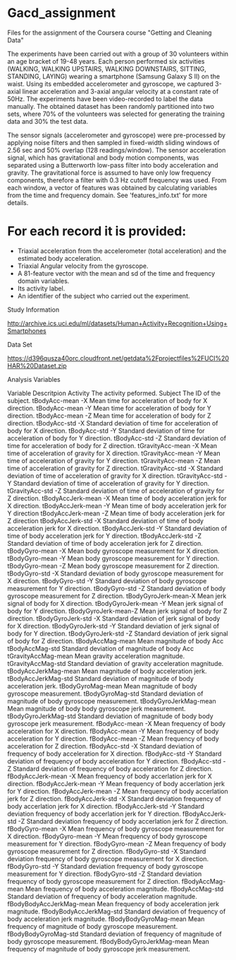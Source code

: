 Gacd_assignment
===============

Files for the assignment of the Coursera course "Getting and Cleaning Data" 



The experiments have been carried out with a group of 30 volunteers within an age bracket of 19-48 years. Each person performed six activities (WALKING, WALKING UPSTAIRS, WALKING DOWNSTAIRS, SITTING, STANDING, LAYING) wearing a smartphone (Samsung Galaxy S II) on the waist. Using its embedded accelerometer and gyroscope, we captured 3-axial linear acceleration and 3-axial angular velocity at a constant rate of 50Hz. The experiments have been video-recorded to label the data manually. The obtained dataset has been randomly partitioned into two sets, where 70% of the volunteers was selected for generating the training data and 30% the test data. 

The sensor signals (accelerometer and gyroscope) were pre-processed by applying noise filters and then sampled in fixed-width sliding windows of 2.56 sec and 50% overlap (128 readings/window). The sensor acceleration signal, which has gravitational and body motion components, was separated using a Butterworth low-pass filter into body acceleration and gravity. The gravitational force is assumed to have only low frequency components, therefore a filter with 0.3 Hz cutoff frequency was used. From each window, a vector of features was obtained by calculating variables from the time and frequency domain. See 'features_info.txt' for more details. 

For each record it is provided:
======================================

- Triaxial acceleration from the accelerometer (total acceleration) and the estimated body acceleration.
- Triaxial Angular velocity from the gyroscope. 
- A 81-feature vector with the mean and sd of the time and frequency domain variables. 
- Its activity label. 
- An identifier of the subject who carried out the experiment.


Study Information

http://archive.ics.uci.edu/ml/datasets/Human+Activity+Recognition+Using+Smartphones

Data Set

https://d396qusza40orc.cloudfront.net/getdata%2Fprojectfiles%2FUCI%20HAR%20Dataset.zip



Analysis Variables


Variable	            Descritpion
Activity	            The activity peformed.
Subject	              The ID of the subject.
tBodyAcc-mean -X	    Mean time for acceleration of body for X direction. 
tBodyAcc-mean -Y    	Mean time for acceleration of body for Y direction.
tBodyAcc-mean  -Z	    Mean time for acceleration of body for Z direction.
tBodyAcc-std  -X  	  Standard deviation of time for acceleration of body for X direction.
tBodyAcc-std  -Y  	  Standard deviation of time for acceleration of body for Y direction.
tBodyAcc-std  -Z	    Standard deviation of time for acceleration of body for Z direction.
tGravityAcc-mean  -X 	Mean time of acceleration of gravity for X direction.
tGravityAcc-mean  -Y	Mean time of acceleration of gravity for Y direction.
tGravityAcc-mean  -Z	Mean time of acceleration of gravity for Z direction.
tGravityAcc-std  -X	  Standard deviation of time of acceleration of gravity for X direction.
tGravityAcc-std  -Y	  Standard deviation of time of acceleration of gravity for Y direction.
tGravityAcc-std  -Z	  Standard deviation of time of acceleration of gravity for Z direction.
tBodyAccJerk-mean -X	Mean time of body acceleration jerk for X direction.
tBodyAccJerk-mean -Y	Mean time of body acceleration jerk for Y direction
tBodyAccJerk-mean -Z	Mean time of body acceleration jerk for Z direction
tBodyAccJerk-std  -X	Standard deviation of time of body acceleration jerk for X direction.
tBodyAccJerk-std  -Y	Standard deviation of time of body acceleration jerk for Y direction.
tBodyAccJerk-std  -Z	Standard deviation of time of body acceleration jerk for Z direction.
tBodyGyro-mean  -X	  Mean body gyroscope measurement for X direction.
tBodyGyro-mean  -Y	  Mean body gyroscope measurement for Y direction.
tBodyGyro-mean  -Z	  Mean body gyroscope measurement for Z direction.
tBodyGyro-std  -X	    Standard deviation of body gyroscope measurement for X direction.
tBodyGyro-std  -Y	    Standard deviation of body gyroscope measurement for Y direction.
tBodyGyro-std  -Z	    Standard deviation of body gyroscope measurement for Z direction.
tBodyGyroJerk-mean-X	Mean jerk signal of body for X direction.
tBodyGyroJerk-mean -Y	Mean jerk signal of body for Y direction.
tBodyGyroJerk-mean-Z	Mean jerk signal of body for Z direction.
tBodyGyroJerk-std  -X	Standard deviation of jerk signal of body for X direction.
tBodyGyroJerk-std  -Y	Standard deviation of jerk signal of body for Y direction.
tBodyGyroJerk-std  -Z	Standard deviation of jerk signal of body for Z direction.
tBodyAccMag-mean     	Mean magnitude of body Acc
tBodyAccMag-std  	    Standard deviation of magnitude of body Acc
tGravityAccMag-mean  	Mean gravity acceleration magnitude.
tGravityAccMag-std  	Standard deviation of gravity acceleration magnitude.
tBodyAccJerkMag-mean  Mean magnitude of body acceleration jerk.
tBodyAccJerkMag-std  	Standard deviation of magnitude of body acceleration jerk.
tBodyGyroMag-mean    	Mean magnitude of body gyroscope measurement.
tBodyGyroMag-std     	Standard deviation of magnitude of body gyroscope measurement.
tBodyGyroJerkMag-mean	Mean magnitude of body body gyroscope jerk measurement.
tBodyGyroJerkMag-std  Standard deviation of magnitude of body body gyroscope jerk measurement.
fBodyAcc-mean  -X	    Mean frequency of body acceleration for X direction.
fBodyAcc-mean  -Y	    Mean frequency of body acceleration for Y direction.
fBodyAcc-mean  -Z	    Mean frequency of body acceleration for Z direction.
fBodyAcc-std  -X	    Standard deviation of frequency of body acceleration for X direction.
fBodyAcc-std  -Y	    Standard deviation of frequency of body acceleration for Y direction.
fBodyAcc-std  -Z	    Standard deviation of frequency of body acceleration for Z direction.
fBodyAccJerk-mean  -X	Mean frequency of body accerlation jerk for X direction.
fBodyAccJerk-mean  -Y	Mean frequency of body accerlation jerk for Y direction.
fBodyAccJerk-mean  -Z	Mean frequency of body accerlation jerk for Z direction.
fBodyAccJerk-std  -X	Standard deviation frequency of body accerlation jerk for X direction.
fBodyAccJerk-std  -Y	Standard deviation frequency of body accerlation jerk for Y direction.
fBodyAccJerk-std  -Z	Standard deviation frequency of body accerlation jerk for Z direction.
fBodyGyro-mean  -X	  Mean frequency of body gyroscope measurement for X direction.
fBodyGyro-mean  -Y   	Mean frequency of body gyroscope measurement for Y direction.
fBodyGyro-mean  -Z	  Mean frequency of body gyroscope measurement for Z direction.
fBodyGyro-std  -X	    Standard deviation frequency of body gyroscope measurement for X direction.
fBodyGyro-std  -Y	    Standard deviation frequency of body gyroscope measurement for Y direction.
fBodyGyro-std  -Z	    Standard deviation frequency of body gyroscope measurement for Z direction.
fBodyAccMag-mean    	Mean frequency of body acceleration magnitude.
fBodyAccMag-std  	    Standard deviation of frequency of body acceleration magnitude.
fBodyBodyAccJerkMag-mean Mean frequency of body acceleration jerk magnitude.
fBodyBodyAccJerkMag-std  	Standard deviation of frequency of body acceleration jerk magnitude.
fBodyBodyGyroMag-mean  	  Mean frequency of magnitude of body gyroscope measurement.
fBodyBodyGyroMag-std  	  Standard deviation of frequency of magnitude of body gyroscope measurement.
fBodyBodyGyroJerkMag-mean Mean frequency of magnitude of body gyroscope jerk measurement.
